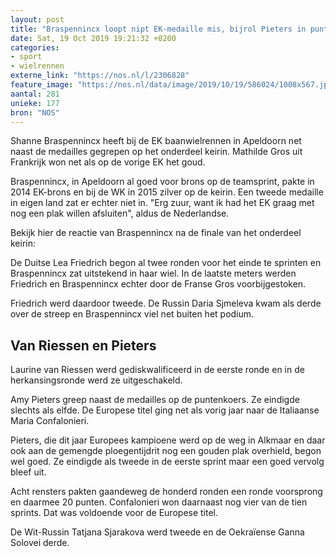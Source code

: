```yaml
---
layout: post
title: "Braspennincx loopt nipt EK-medaille mis, bijrol Pieters in puntenkoers"
date: Sat, 19 Oct 2019 19:21:32 +0200
categories: 
- sport 
- wielrennen 
externe_link: "https://nos.nl/l/2306828"
feature_image: "https://nos.nl/data/image/2019/10/19/586024/1008x567.jpg"
aantal: 281
unieke: 177
bron: "NOS"
---
```


<p>Shanne Braspennincx heeft bij de EK baanwielrennen in Apeldoorn net naast de medailles gegrepen op het onderdeel keirin. Mathilde Gros uit Frankrijk won net als op de vorige EK het goud.</p>
<p>Braspennincx, in Apeldoorn al goed voor brons op de teamsprint, pakte in 2014 EK-brons en bij de WK in 2015 zilver op de keirin. Een tweede medaille in eigen land zat er echter niet in. "Erg zuur, want ik had het EK graag met nog een plak willen afsluiten", aldus de Nederlandse.</p>
<p>Bekijk hier de reactie van Braspennincx na de finale van het onderdeel keirin:</p>
<p>De Duitse Lea Friedrich begon al twee ronden voor het einde te sprinten en Braspennincx zat uitstekend in haar wiel. In de laatste meters werden Friedrich en Braspennincx echter door de Franse Gros voorbijgestoken.</p>
<p>Friedrich werd daardoor tweede. De Russin Daria Sjmeleva kwam als derde over de streep en Braspennincx viel net buiten het podium.</p>
<h2>Van Riessen en Pieters</h2>
<p>Laurine van Riessen werd gediskwalificeerd in de eerste ronde en in de herkansingsronde werd ze uitgeschakeld.</p>
<p>Amy Pieters greep naast de medailles op de puntenkoers. Ze eindigde slechts als elfde. De Europese titel ging net als vorig jaar naar de Italiaanse Maria Confalonieri.</p>
<p>Pieters, die dit jaar Europees kampioene werd op de weg in Alkmaar en daar ook aan de gemengde ploegentijdrit nog een gouden plak overhield, begon wel goed. Ze eindigde als tweede in de eerste sprint maar een goed vervolg bleef uit.</p>
<p>Acht rensters pakten gaandeweg de honderd ronden een ronde voorsprong en daarmee 20 punten. Confalonieri won daarnaast nog vier van de tien sprints. Dat was voldoende voor de Europese titel.</p>
<p>De Wit-Russin Tatjana Sjarakova werd tweede en de Oekraïense Ganna Solovei derde.</p>
